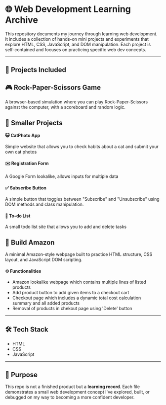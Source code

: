 # 🌐 Web Development Learning Archive

This repository documents my journey through learning web development. It includes a collection of hands-on mini projects and experiments that explore HTML, CSS, JavaScript, and DOM manipulation. Each project is self-contained and focuses on practicing specific web dev concepts.

---

## 📁 Projects Included

## 🎮 Rock-Paper-Scissors Game
A browser-based simulation where you can play Rock-Paper-Scissors against the computer, with a scoreboard and random logic.

## 🤏 Smaller Projects

#### 😺 CatPhoto App
Simple website that allows you to check habits about a cat and submit your own cat photos

#### ✉️ Registration Form
A Google Form lookalike, allows inputs for multiple data

#### ✅ Subscribe Button
A simple button that toggles between "Subscribe" and "Unsubscribe" using DOM methods and class manipulation.

#### 🧾 To-do List
A small todo list site that allows you to add and delete tasks

## 🛒 Build Amazon
A minimal Amazon-style webpage built to practice HTML structure, CSS layout, and JavaScript DOM scripting.

#### ⚙️ Functionalities
- Amazon lookalike webpage which contains multiple lines of listed products
- Add product button to add given items to a checkout cart
- Checkout page which includes a dynamic total cost calculation summary and all added products
- Removal of products in chekout page using 'Delete' button

---

## 🛠 Tech Stack

- HTML
- CSS
- JavaScript

---

## 📌 Purpose

This repo is not a finished product but a **learning record**. Each file demonstrates a small web development concept I've explored, built, or debugged on my way to becoming a more confident developer.
